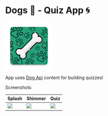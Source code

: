 # Dogs :dog: - Quiz App :cyclone:

<img src="https://github.com/ilyaNemkovich/Dogs/blob/master/app/src/main/ic_launcher-web.png" width="150">

App uses [Dog Api](https://dog.ceo/dog-api/documentation/) content for building quizzes!

Screenshots

| Splash      | Shimmer      | Quiz      |
|------------|-------------|-------------|
|  <img src="https://user-images.githubusercontent.com/30009549/55280715-49084c80-533a-11e9-9c35-8855c8292489.jpg" width="250"> |  <img src="https://user-images.githubusercontent.com/30009549/55280716-4ad21000-533a-11e9-9bf0-49e171944bbf.jpg" width="250"> |  <img src="https://user-images.githubusercontent.com/30009549/55280718-4c033d00-533a-11e9-9e51-f0a247c94789.jpg" width="250"> |
